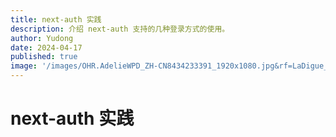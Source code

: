 ```yaml
---
title: next-auth 实践
description: 介绍 next-auth 支持的几种登录方式的使用。
author: Yudong
date: 2024-04-17
published: true
image: '/images/OHR.AdelieWPD_ZH-CN8434233391_1920x1080.jpg&rf=LaDigue_1920x1080.jpg'
---
```


# next-auth 实践
